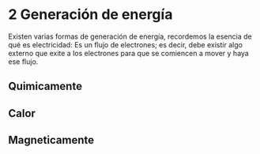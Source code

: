 # 2 Generación de energía

Existen varias formas de generación de energía, recordemos la esencia de qué es electricidad: Es un flujo de electrones; es decir, debe existir algo externo que exite a los electrones para que se comiencen a mover y haya ese flujo.

## Quimicamente


## Calor


## Magneticamente

## 
